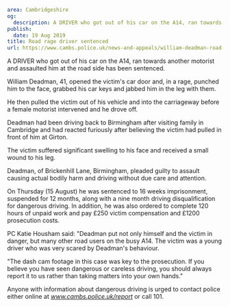 ```yaml
area: Cambridgeshire
og:
  description: A DRIVER who got out of his car on the A14, ran towards another motorist and assaulted him at the road side has been sentenced.
publish:
  date: 19 Aug 2019
title: Road rage driver sentenced
url: https://www.cambs.police.uk/news-and-appeals/william-deadman-road-rage
```

A DRIVER who got out of his car on the A14, ran towards another motorist and assaulted him at the road side has been sentenced.

William Deadman, 41, opened the victim's car door and, in a rage, punched him to the face, grabbed his car keys and jabbed him in the leg with them.

He then pulled the victim out of his vehicle and into the carriageway before a female motorist intervened and he drove off.

Deadman had been driving back to Birmingham after visiting family in Cambridge and had reacted furiously after believing the victim had pulled in front of him at Girton.

The victim suffered significant swelling to his face and received a small wound to his leg.

Deadman, of Brickenhill Lane, Birmingham, pleaded guilty to assault causing actual bodily harm and driving without due care and attention.

On Thursday (15 August) he was sentenced to 16 weeks imprisonment, suspended for 12 months, along with a nine month driving disqualification for dangerous driving. In addition, he was also ordered to complete 120 hours of unpaid work and pay £250 victim compensation and £1200 prosecution costs.

PC Katie Housham said: "Deadman put not only himself and the victim in danger, but many other road users on the busy A14. The victim was a young driver who was very scared by Deadman's behaviour.

"The dash cam footage in this case was key to the prosecution. If you believe you have seen dangerous or careless driving, you should always report it to us rather than taking matters into your own hands."

Anyone with information about dangerous driving is urged to contact police either online at _www.cambs.police.uk/report_ or call 101.

